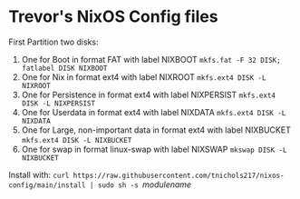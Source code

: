 # Trevor's NixOS Config files

First Partition two disks:
1. One for Boot in format FAT with label NIXBOOT `mkfs.fat -F 32 DISK; fatlabel DISK NIXBOOT`
2. One for Nix in format ext4 with label NIXROOT `mkfs.ext4 DISK -L NIXROOT`
3. One for Persistence in format ext4 with label NIXPERSIST `mkfs.ext4 DISK -L NIXPERSIST`
4. One for Userdata in format ext4 with label NIXDATA `mkfs.ext4 DISK -L NIXDATA`
5. One for Large, non-important data in format ext4 with label NIXBUCKET `mkfs.ext4 DISK -L NIXBUCKET`
5. One for swap in format linux-swap with label NIXSWAP `mkswap DISK -L NIXBUCKET`

Install with: `curl https://raw.githubusercontent.com/tnichols217/nixos-config/main/install | sudo sh -s `_modulename_